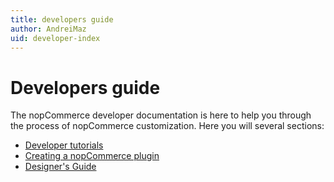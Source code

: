 ```yaml
---
title: developers guide
author: AndreiMaz
uid: developer-index
---
```

# Developers guide

The nopCommerce developer documentation is here to help you through the process of nopCommerce customization. Here you will several sections:
* [Developer tutorials](/developer/tutorials)
* [Creating a nopCommerce plugin](/developer/plugin-development)
* [Designer's Guide](/developer/designer-guide)
